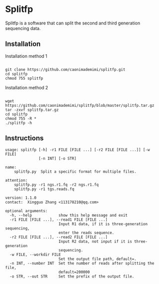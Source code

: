# Splitfp
Splitfp is a software that can split the second and third generation sequencing data.
## Installation
Installation method 1
<pre><code>
git clone https://github.com/caonimademimi/splitfp.git
cd splitfp
chmod 755 splitfp
</code></pre>
Installation method 2
<pre><code>
wget https://github.com/caonimademimi/splitfp/blob/master/splitfp.tar.gz
tar -zxvf splitfp.tar.gz
cd splitfp 
chmod 755 -R * 
./splitfp -h
</code></pre>

## Instructions
<pre><code>usage: splitfp [-h] -r1 FILE [FILE ...] [-r2 FILE [FILE ...]] [-w FILE]
               [-n INT] [-o STR]

name:
    splitfp.py  Split a specific format for multiple files.

attention:
    splitfp.py -r1 ngs.r1.fq -r2 ngs.r1.fq
    splitfp.py -r1 tgs.reads.fq

version: 1.1.0
contact:  Xingguo Zhang <113178210@qq.com>        

optional arguments:
  -h, --help            show this help message and exit
  -r1 FILE [FILE ...], --read1 FILE [FILE ...]
                        Input R1 data, if it is three-generation sequencing,
                        enter the reads sequence.
  -r2 FILE [FILE ...], --read2 FILE [FILE ...]
                        Input R2 data, not input if it is three-generation
                        sequencing.
  -w FILE, --workdir FILE
                        Set the output file path, default=.
  -n INT, --number INT  Set the number of reads after splitting the file,
                        default=200000
  -o STR, --out STR     Set the prefix of the output file.
</code></pre>
